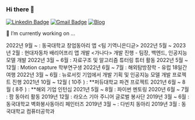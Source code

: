 ### Hi there 👋


[![Linkedin Badge](https://img.shields.io/badge/-LinkedIn-blue?style=flat-square&logo=Linkedin&logoColor=white&link=https://www.linkedin.com/in/youngseo-kang-786b5b223/)](https://www.linkedin.com/in/youngseo-kang-786b5b223/)
[![Gmail Badge](https://img.shields.io/badge/Gmail-d14836?style=flat-square&logo=Gmail&logoColor=white&link=mailto:zw791116@gmail.com)](mailto:zw791116@gmail.com)
[![Blog](https://greedy-blow-you-away12.tistory.com/)](https://greedy-blow-you-away12.tistory.com/)

🔭 I’m currently working on ...

2022년 9월 ~ : 동국대학교 창업동아리 앱 <팀 기역니은디귿> 
2022년 5월 ~ 2023년 2월 : 현대자동차 배리어프리 앱 개발 <가나다> 개발 진행 - 팀장, 백엔드, 인공지능 모델 개발
2022년 3월 ~ 6월 : 자료구조 및 알고리즘 튜터링 튜터 활동
2022년 5월 ~ 12월 : Motion capture 학부연구생
2022년 6월 ~ 7월 : 해외탐방장학 - 유럽 18일간 여행
2022년 3월 ~ 6월 : 뉴로서킷 기업에서 개발 기획 및 인공지능 모델 개발 프로젝트 진행
2021년 10월 ~ 12월 ( 10주 ) : **퍼듀대학교 파견 프로젝트
2021년 6월 ~ 8월 ( 8주 )  : **해외 기업 인턴십
2021년 5월 ~ 8월 : 파이썬 멘토링
2020년 6월 ~ 7월 : 팜 동아리 활동
2019년 12월 : 라오스 기아 주니어 글로벌 봉사단
2019년 3월 ~ 6월 : 동국대학교 벽화봉사동아리 페인터즈
2019년 3월 ~  : 다빈치 동아리
2019년 3월 : 동국대학교 컴퓨터공학과 

<!--
**KangYoungSeo/KangYoungSeo** is a ✨ _special_ ✨ repository because its `README.md` (this file) appears on your GitHub profile.

Here are some ideas to get you started:
  




🌱 Interested in

👯 I’m looking to collaborate on ...

🤔 I’m looking for help with ...

- 💬 

- 📫 Contect me!
email : 

- 😄 Pronouns: ...
- ⚡ Fun fact: ...
-->
